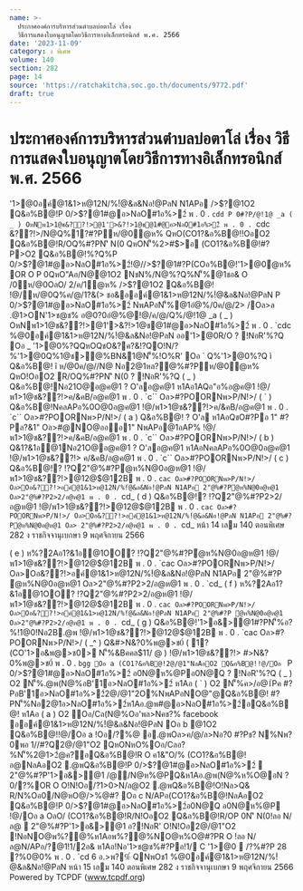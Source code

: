 ```yaml
---
name: >-
  ประกาศองค์การบริหารส่วนตำบลบ่อตาโล่ เรื่อง
  วิธีการแสดงใบอนุญาตโดยวิธีการทางอิเล็กทรอนิกส์ พ.ศ. 2566
date: '2023-11-09'
category: ง พิเศษ
volume: 140
section: 282
page: 14
source: 'https://ratchakitcha.soc.go.th/documents/9772.pdf'
draft: true
---
```


# ประกาศองค์การบริหารส่วนตำบลบ่อตาโล่ เรื่อง วิธีการแสดงใบอนุญาตโดยวิธีการทางอิเล็กทรอนิกส์ พ.ศ. 2566

'1>@0อค์@1&1>ห@12N/%!ํ@&ล&Nอ!@PลN N1APอ />$?@1O2 Q&อ%B@!P 0/>$?@1#@อ>NลO#1อ%>2์ พ . 0 . `cdd P 0#?P/@!1@ _a ( _ ) OหNพ1>1@ช&??!>@1'>&?!>1@ช@1#@อ>NลO#1อ%>2์ พ . 0 . `cdc &??!>/N@Q%1?#?Pห/@0ํ@ห% QหO(CO1?&อ%B@!!OอO2 Q&อ%B@!R/OQ%#?PN'ิ N(0 QหON'็%2>#$>อ (CO1?&อ%B@!#?P>O2 Q&อ%B@!%?Q%P 0/>$?@1#@อ>NลO#1อ%>2์!@//>$?@1#?P(COอ%B@!'1>@0ํ@ห% OR O P 0QหO"Aอ/N@@1O2 NชN%/N@%?Q%N'็%@1ชอ& O /0ห/@0OลO/ 2/ค/1ํ@ห% />$?@1O2 Q&อ%B@! !@/ห/@0Q%ค/@/1?&(> ชอ&ออค์@1&1>ห@12N/%!ํ@&ล&Nอ!@PลN P 0/>$?@1#@อ>NลO#1อ%>2์ NพAPอN'็%@1อํ@%/0ค/@/2> /Oล>ล .@1>ON'1>ช@ช% อ@0?0อํ@%@!@/ค/@/Q%/@!1@ _a ( _ ) OหNพ1>1@ช&??!>@1'>&?!>1@ช@1#@อ>NลO#1อ%>2์ พ . 0 . `cdc %@0อค์@1&1>ห@12N/%!ํ@&ล&Nอ!@PลN ออ'1>@0R/O ? !NอR'%?Q Oอ _ '1>@0%?QQหOQชO&?ค?&!?QO!N/?%'1>@0Q%1@ช>@%BN&1@N'็%!O%R' Oอ ` Q%'1>@0%?Q ì Q&อ%B@! î ห/@0ค/@//N@ Nอ2@1หล?@%#?Pห/@0ํ@ห% QหO!OอO2 R/OQ%#?PN'ิ N(0 ? !NอR'%?Q ( _ ) Q&อ%B@!Nอ21O@อ@ค@1 ? O'ลอ@ค@1 ห1Aอ1AQอ"อ%อ@ค@1 !@/พ1>1@ช&??!>ค/&คB/อ@ค@1 พ . 0 . `c`` Oล>#?POORNพ>P/N!>/ ( ` ) Q&อ%B@!NคลAPอ%0O@0อ@ค@1 !@/พ1>1@ช&??!>ค/&คB/อ@ค@1 พ . 0 . `c`` Oล>#?POORNพ>P/N!>/ ( a ) Q&อ%B@! ? O'ล ห1AอQชO#?Pอ 1" #?Pล?&1" Oล>#@NO@อออ1" NพAPอ@1อAP% !@/พ1>1@ช&??!>ค/&คB/อ@ค@1 พ . 0 . `c`` Oล>#?POORNพ>P/N!>/ ( b ) Q&1?&1อ@1Nอ21O@อ@ค@1 ? O'ลอ@ค@1 ห1AอNคลAPอ%0O@0อ@ค@1 !@/พ1>1@ช&??!> ค/&คB/อ@ค@1 พ . 0 . `c`` Oล>#?POORNพ>P/N!>/ ( c ) Q&อ%B@!? !?Q2"@%#?Pํ@ห%N@0อ@ห@1 !@/พ1>1@ช&??!>@12@$@12B พ . 0 . `cac Oล>#?POORNพ>P/N!>/ Oล>Oอ&??!>อค์@1&1>ห@12N/%!ํ@&ล&Nอ!@PลN N1APอ 2"@%#?Pํ@ห%N@0อ@ห@1 Oล>2"@%#?P2>2/อ@ห@1 พ . 0 . `cd_ ( d ) Q&อ%B@!? !?Q2"@%#?P2>2/อ@ห@1 !@/พ1>1@ช&??!>@12@$@12B พ . 0 . `cac Oล>#?POORNพ>P/N!>/ Oล>Oอ&??!>อค์@1&1>ห@12N/%!ํ@&ล&Nอ!@PลN N1APอ 2"@%#?Pํ@ห%N@0อ@ห@1 Oล> 2"@%#?P2>2/อ@ห@1 พ . 0 . `cd_ หน้า 14 เลม 140 ตอนพิเศษ 282 ง ราชกิจจานุเบกษา 9 พฤศจิกายน 2566

( e ) ห%?2Aอ1?&1อ@1OO? !?Q2"@%#?Pํ@ห%N@0อ@ห@1 !@/พ1>1@ช&??!>@12@$@12B พ . 0 . `cac Oล>#?POORNพ>P/N!>/ Oล>Oอ&??!>อค์@1&1>ห@12N/%!ํ@&ล&Nอ!@PลN N1APอ 2"@%#?P ํ@ห%N@0อ@ห@1 Oล>2"@%#?P2>2/อ@ห@1 พ . 0 . `cd_ ( f ) ห%?2Aอ1?&1อ@1OO? !?Q2"@%#?P2>2/อ@ห@1 !@/พ1>1@ช&??!>@12@$@12B พ . 0 . `cac Oล>#?POORNพ>P/N!>/ Oล>Oอ&??!>อค์@1&1>ห@12N/%!ํ@&ล&Nอ!@PลN N1APอ 2"@%#?P ํ@ห%N@0อ@ห@1 Oล>2"@%#?P2>2/อ@ห@1 พ . 0 . `cd_ ( g ) Q&อ%B@!'1>อ&>@1#?PN'็%อ?%!1@0!Nอ2B.@พ !@/พ1>1@ช&??!>@12@$@12B พ . 0 . `cac Oล>#?POORNพ>P/N!>/ ( _^ ) Q&#>N&?0%พ@>ช0์ ( 1?(CO'1>อ&พ@>ช0> N'็%&Bคคล$11/ @ ) !@/พ1>1@ช&??!> #>N&?0%พ@>ช0์ พ . 0 . `bgg Oอ a (CO1?&อ%B@!2@/@1"NลAอO2 Q&อ%B@!!@/Oอ ` P 0/>$?@1#@อ>NลO#1อ%>2์ อ0N@ห%@Pอ0N@Q ? !NอR'%?Q ( _ ) O2 N'็%.@พ(N@%อB'1์อ>NลO#1อ%>2์ ห1Aอ ( ` ) O2 N'็%ค>/อ@1์Pค #?PอB'1์อ>NลO#1อ%>2์2@/@1"2O%NพAPอNO@"@Q&อ%B@! #?PN'็%Nอ2@1อ>NลO#1อ%>2์ห1Aอ.@พ#@อ>NลO#1อ%>2์อQ&อ%B@! ห1Aอ ( a ) O2 Oอ/Cล(N@%Oอ'พล>Nคช?% facebook ออค์@1&1>ห@12N/%!ํ@&ล&Nอ!@PลN Oอ b @1O2 Q&อ%B@!!@/Oอ a !Oอ/?%@ อ.@พOล>ค/@/ล>Nอ?0 #?Pช? N%Nพ?0พอ 1//#?Q2@/@1"O2 QหONหO%Oอ/Cลอ?%N'็%2@1>2ํ@ค?อQ&อ%B@!R O ค1&"O/% (CO1?&อ%B@!อ@NลAอO2 .@พQ&อ%B@!P 0/>$?@1#@อ>NลO#1อ%>2์  2"@%#?P'1>อ&>@1 /@/N@ห%@PQ&ห1Aอ.@พ(N@%ห%O@อN ? 0/?%OR O O!N!Oอ/?1>0>N/ล@O2 .@พQ&อ%B@!O!Nล>Q& R/N%Oอ0/N@หO@/>%@#? Oอ c N/APอ(CO1?&อ%B@!NลAอO2 Q&อ%B@!P 0/>$?@1#@อ>NลO#1อ%>2์อ0N@Q อ0N@ห%@P !@/Oอ a OลO/ (CO1?&อ%B@!R/N!OอO2 Q&อ%B@!R/OP 0N'ิ N(0!ลอ N/ล@  2"@%#?P'1>อ&>@1 อ?!NอR' O!N!Oอ2@/@1"O2 !NอNO@พ%?@%ห1Aอพ%?@%NO@ห%O@#?PR O !ลอ N/ล@N/APอ/?@1!1/2อ& ห1Aอ!Nอ'1>ช@ช%#?Pอ!1/ C '1>@0  /?%#?P 28 ?%0@0% พ . 0 . `cd 6 อ.>พ?%์ QNพOช1 %@0อค์@1&1>ห@12N/%!ํ@&ล&Nอ!@PลN หน้า 15 เลม 140 ตอนพิเศษ 282 ง ราชกิจจานุเบกษา 9 พฤศจิกายน 2566 Powered by TCPDF (www.tcpdf.org)
